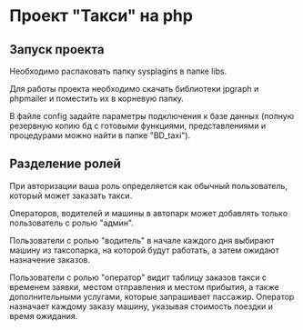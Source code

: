<h1>Проект "Такси" на php</h1>

<h2>Запуск проекта</h2>
<p>Необходимо распаковать папку sysplagins в папке libs.</p>
<p>Для работы проекта необходимо скачать библиотеки jpgraph и phpmailer и поместить их в корневую папку.</p>
<p>В файле config задайте параметры подключения к базе данных (полную резервную копию бд с готовыми функциями, представлениями и процедурами можно найти в папке "BD_taxi").</p>

<h2>Разделение ролей</h2>
<p>При авторизации ваша роль определяется как обычный пользователь, который может заказать такси.</p>

<p>Операторов, водителей и машины в автопарк может добавлять только пользователь с ролью "админ".</p>

<p>Пользователи с ролью "водитель" в начале каждого дня выбирают машину из таксопарка, на которой будут работать, а затем ожидают назначение заказов.</p>

<p>Пользователи с ролью "оператор" видит таблицу заказов такси с временем заявки, местом отправления и местом прибытия, а также дополнительными услугами, которые запрашивает пассажир. Оператор назначает каждому заказу машину, указывая стоимость поездки и время ожидания.</p>

